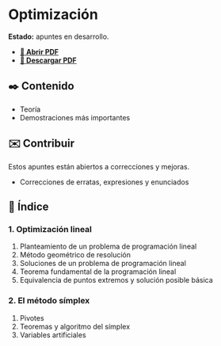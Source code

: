 # Optimización

**Estado:** apuntes en desarrollo.

-   [**📄 Abrir PDF**](https://github.com/DanielSevillano/matematicas-latex/blob/main/Optimización/Optimización.pdf)
-   [**📁 Descargar PDF**](https://raw.githubusercontent.com/DanielSevillano/matematicas-latex/main/Optimización/Optimización.pdf)

## ✒️ Contenido

-   Teoría
-   Demostraciones más importantes

## ✉️ Contribuir

Estos apuntes están abiertos a correcciones y mejoras.

-   Correcciones de erratas, expresiones y enunciados

## 📖 Índice

### 1. Optimización lineal

1. Planteamiento de un problema de programación lineal
2. Método geométrico de resolución
3. Soluciones de un problema de programación lineal
4. Teorema fundamental de la programación lineal
5. Equivalencia de puntos extremos y solución posible básica

### 2. El método símplex

1. Pivotes
2. Teoremas y algoritmo del símplex
3. Variables artificiales
